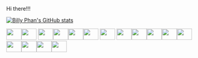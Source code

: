 Hi there!!!

[![Billy Phan's GitHub stats](https://github-readme-stats.vercel.app/api?username=bphan002)](https://github.com/bphan002/github-readme-stats)


<img src="https://cdn.jsdelivr.net/gh/devicons/devicon/icons/javascript/javascript-original.svg" height="30" width="40" /><img src="https://cdn.jsdelivr.net/gh/devicons/devicon/icons/ruby/ruby-original.svg" height="30" width="40" />
<img src="https://cdn.jsdelivr.net/gh/devicons/devicon/icons/react/react-original-wordmark.svg" height="30" width="40"/><img src="https://cdn.jsdelivr.net/gh/devicons/devicon/icons/redux/redux-original.svg" height="30" width="40" /><img src="https://cdn.jsdelivr.net/gh/devicons/devicon/icons/rails/rails-plain-wordmark.svg" height="30" width="40" /><img style="color:white;" src="https://cdn.jsdelivr.net/gh/devicons/devicon/icons/express/express-original-wordmark.svg" height="30" width="40" />
<img src="https://cdn.jsdelivr.net/gh/devicons/devicon/icons/nodejs/nodejs-original.svg" height="30" width="40" />
<img src="https://cdn.jsdelivr.net/gh/devicons/devicon/icons/html5/html5-plain-wordmark.svg" height="30" width="40" /><img src="https://cdn.jsdelivr.net/gh/devicons/devicon/icons/mongodb/mongodb-original-wordmark.svg" height="30" width="40" /><img src="https://cdn.jsdelivr.net/gh/devicons/devicon/icons/jquery/jquery-original-wordmark.svg" height="30" width="40" /><img src="https://cdn.jsdelivr.net/gh/devicons/devicon/icons/postgresql/postgresql-original.svg" height="30" width="40" /><img src="https://cdn.jsdelivr.net/gh/devicons/devicon/icons/sass/sass-original.svg" height="30" width="40" /><img src="https://cdn.jsdelivr.net/gh/devicons/devicon/icons/vscode/vscode-original.svg" height="30" width="40" /><img src="https://cdn.jsdelivr.net/gh/devicons/devicon/icons/webpack/webpack-plain.svg" height="30" width="40"/><img src="https://cdn.jsdelivr.net/gh/devicons/devicon/icons/d3js/d3js-plain.svg" height="30" width="40" /><img src="https://cdn.jsdelivr.net/gh/devicons/devicon/icons/heroku/heroku-plain-wordmark.svg" height="30" width="40"/>
          
          
          
          
          
          
          
          
          
          
          

          
          


<!-- <a href="https://www.linkedin.com/in/billy-phan-41014a40/" target="blank"><img align="center" src="https://cdn.jsdelivr.net/npm/simple-icons@3.0.1/icons/linkedin.svg" alt="" height="30" width="40" /></a> -->




  


 